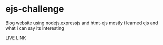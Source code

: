 # ejs-challenge
Blog website using nodejs,expressjs and htmt-ejs
mostly i learned ejs and what i can say its interesting



LIVE LINK 
